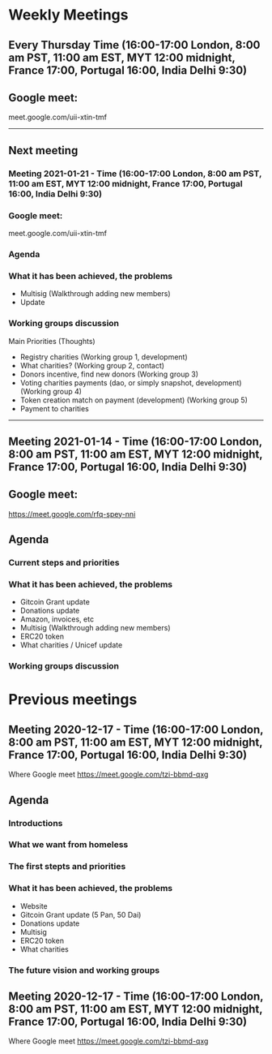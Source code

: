 # Weekly Meetings

## Every Thursday Time (16:00-17:00 London, 8:00 am PST, 11:00 am EST, MYT 12:00 midnight, France 17:00, Portugal 16:00, India Delhi 9:30)

## Google meet:

meet.google.com/uii-xtin-tmf

------------------------------

## Next meeting
### Meeting 2021-01-21 - Time (16:00-17:00 London, 8:00 am PST, 11:00 am EST, MYT 12:00 midnight, France 17:00, Portugal 16:00, India Delhi 9:30)

### Google meet:

meet.google.com/uii-xtin-tmf

### Agenda

### What it has been achieved, the problems
+ Multisig (Walkthrough adding new members)
+ Update
### Working groups discussion
Main Priorities (Thoughts)
+ Registry charities (Working group 1, development)
+ What charities? (Working group 2, contact)
+ Donors incentive, find new donors (Working group 3)
+ Voting charities payments (dao, or simply snapshot, development) (Working group 4)
+ Token creation match on payment (development) (Working group 5)
+ Payment to charities

------------------------------


## Meeting 2021-01-14 - Time (16:00-17:00 London, 8:00 am PST, 11:00 am EST, MYT 12:00 midnight, France 17:00, Portugal 16:00, India Delhi 9:30)

## Google meet:

https://meet.google.com/rfq-spey-nni

## Agenda

### Current steps and priorities

### What it has been achieved, the problems
+ Gitcoin Grant update
+ Donations update
+ Amazon, invoices, etc
+ Multisig (Walkthrough adding new members)
+ ERC20 token
+ What charities / Unicef update
### Working groups discussion


# Previous meetings

## Meeting 2020-12-17 - Time (16:00-17:00 London, 8:00 am PST, 11:00 am EST, MYT 12:00 midnight, France 17:00, Portugal 16:00, India Delhi 9:30)

Where Google meet https://meet.google.com/tzi-bbmd-qxg


## Agenda

### Introductions
### What we want from homeless
### The first stepts and priorities
### What it has been achieved, the problems
+ Website
+ Gitcoin Grant update (5 Pan, 50 Dai)
+ Donations update
+ Multisig
+ ERC20 token
+ What charities
### The future vision and working groups


## Meeting 2020-12-17 - Time (16:00-17:00 London, 8:00 am PST, 11:00 am EST, MYT 12:00 midnight, France 17:00, Portugal 16:00, India Delhi 9:30)

Where Google meet https://meet.google.com/tzi-bbmd-qxg
